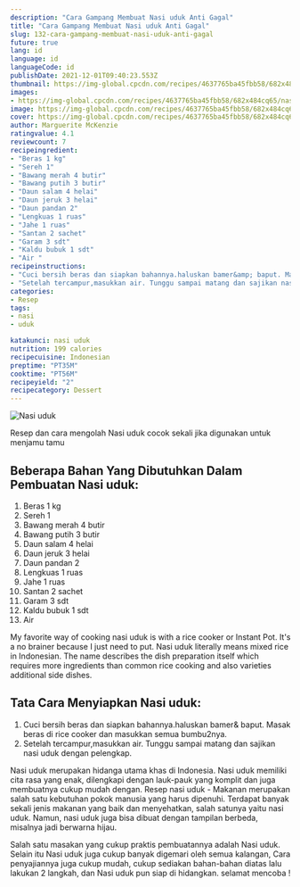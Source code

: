 ```yaml
---
description: "Cara Gampang Membuat Nasi uduk Anti Gagal"
title: "Cara Gampang Membuat Nasi uduk Anti Gagal"
slug: 132-cara-gampang-membuat-nasi-uduk-anti-gagal
future: true
lang: id
language: id
languageCode: id
publishDate: 2021-12-01T09:40:23.553Z 
thumbnail: https://img-global.cpcdn.com/recipes/4637765ba45fbb58/682x484cq65/nasi-uduk-foto-resep-utama.png
images:
- https://img-global.cpcdn.com/recipes/4637765ba45fbb58/682x484cq65/nasi-uduk-foto-resep-utama.png
image: https://img-global.cpcdn.com/recipes/4637765ba45fbb58/682x484cq65/nasi-uduk-foto-resep-utama.png
cover: https://img-global.cpcdn.com/recipes/4637765ba45fbb58/682x484cq65/nasi-uduk-foto-resep-utama.png
author: Marguerite McKenzie
ratingvalue: 4.1
reviewcount: 7
recipeingredient:
- "Beras 1 kg"
- "Sereh 1"
- "Bawang merah 4 butir"
- "Bawang putih 3 butir"
- "Daun salam 4 helai"
- "Daun jeruk 3 helai"
- "Daun pandan 2"
- "Lengkuas 1 ruas"
- "Jahe 1 ruas"
- "Santan 2 sachet"
- "Garam 3 sdt"
- "Kaldu bubuk 1 sdt"
- "Air "
recipeinstructions:
- "Cuci bersih beras dan siapkan bahannya.haluskan bamer&amp; baput. Masak beras di rice cooker dan masukkan semua bumbu2nya."
- "Setelah tercampur,masukkan air. Tunggu sampai matang dan sajikan nasi uduk dengan pelengkap."
categories:
- Resep
tags:
- nasi
- uduk

katakunci: nasi uduk 
nutrition: 199 calories
recipecuisine: Indonesian
preptime: "PT35M"
cooktime: "PT56M"
recipeyield: "2"
recipecategory: Dessert
---
```



![Nasi uduk](https://img-global.cpcdn.com/recipes/4637765ba45fbb58/682x484cq65/nasi-uduk-foto-resep-utama.png)

Resep dan cara mengolah  Nasi uduk cocok sekali jika digunakan untuk menjamu tamu

<!--inarticleads1-->

## Beberapa Bahan Yang Dibutuhkan Dalam Pembuatan Nasi uduk:

1. Beras 1 kg
1. Sereh 1
1. Bawang merah 4 butir
1. Bawang putih 3 butir
1. Daun salam 4 helai
1. Daun jeruk 3 helai
1. Daun pandan 2
1. Lengkuas 1 ruas
1. Jahe 1 ruas
1. Santan 2 sachet
1. Garam 3 sdt
1. Kaldu bubuk 1 sdt
1. Air 

My favorite way of cooking nasi uduk is with a rice cooker or Instant Pot. It&#39;s a no brainer because I just need to put. Nasi uduk literally means mixed rice in Indonesian. The name describes the dish preparation itself which requires more ingredients than common rice cooking and also varieties additional side dishes. 

<!--inarticleads2-->

## Tata Cara Menyiapkan Nasi uduk:

1. Cuci bersih beras dan siapkan bahannya.haluskan bamer&amp; baput. Masak beras di rice cooker dan masukkan semua bumbu2nya.
1. Setelah tercampur,masukkan air. Tunggu sampai matang dan sajikan nasi uduk dengan pelengkap.


Nasi uduk merupakan hidanga utama khas di Indonesia. Nasi uduk memiliki cita rasa yang enak, dilengkapi dengan lauk-pauk yang komplit dan juga membuatnya cukup mudah dengan. Resep nasi uduk - Makanan merupakan salah satu kebutuhan pokok manusia yang harus dipenuhi. Terdapat banyak sekali jenis makanan yang baik dan menyehatkan, salah satunya yaitu nasi uduk. Namun, nasi uduk juga bisa dibuat dengan tampilan berbeda, misalnya jadi berwarna hijau. 

Salah satu masakan yang cukup praktis pembuatannya adalah  Nasi uduk. Selain itu  Nasi uduk  juga cukup banyak digemari oleh semua kalangan, Cara penyajiannya juga cukup mudah, cukup sediakan bahan-bahan diatas lalu lakukan 2 langkah, dan  Nasi uduk  pun siap di hidangkan. selamat mencoba !
